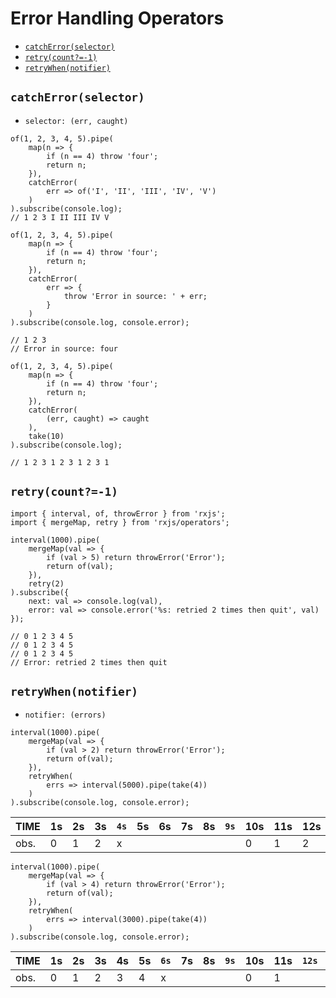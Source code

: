 # Error Handling Operators

* [`catchError(selector)`](#catcherrorselector)
* [`retry(count?=-1)`](#retrycount-1)
* [`retryWhen(notifier)`](#retrywhennotifier)

## `catchError(selector)`

* `selector: (err, caught)`

```
of(1, 2, 3, 4, 5).pipe(
	map(n => {
		if (n == 4) throw 'four';
		return n;
	}),
	catchError(
		err => of('I', 'II', 'III', 'IV', 'V')
	)
).subscribe(console.log);
// 1 2 3 I II III IV V
```

```
of(1, 2, 3, 4, 5).pipe(
	map(n => {
		if (n == 4) throw 'four';
		return n;
	}),
	catchError(
		err => {
			throw 'Error in source: ' + err;
		}
	)
).subscribe(console.log, console.error);

// 1 2 3
// Error in source: four
```

```
of(1, 2, 3, 4, 5).pipe(
	map(n => {
		if (n == 4) throw 'four';
		return n;
	}),
	catchError(
		(err, caught) => caught
	),
	take(10)
).subscribe(console.log);

// 1 2 3 1 2 3 1 2 3 1
```

## `retry(count?=-1)`

```
import { interval, of, throwError } from 'rxjs';
import { mergeMap, retry } from 'rxjs/operators';

interval(1000).pipe(
	mergeMap(val => {
		if (val > 5) return throwError('Error');
		return of(val);
	}),
	retry(2)
).subscribe({
	next: val => console.log(val),
	error: val => console.error('%s: retried 2 times then quit', val)
});

// 0 1 2 3 4 5
// 0 1 2 3 4 5
// 0 1 2 3 4 5
// Error: retried 2 times then quit
```

## `retryWhen(notifier)`

* `notifier: (errors)`

```
interval(1000).pipe(
	mergeMap(val => {
		if (val > 2) return throwError('Error');
		return of(val);
	}),
	retryWhen(
		errs => interval(5000).pipe(take(4))
	)
).subscribe(console.log, console.error);
```

| TIME | 1s | 2s | 3s | `4s` | 5s | 6s | 7s | 8s | `9s` | 10s | 11s | 12s | 13s | `14s` | 15s | 16s | 17s | 18s | `19s` | 20s | 21s | 22s | 23s | 24s | 25s |
|-|-|-|-|-|-|-|-|-|-|-|-|-|-|-|-|-|-|-|-|-|-|-|-|-|-|
| obs. | 0 | 1 | 2 | x | | | | | | 0 | 1 | 2 | x | | 0 | 1 | 2 | x | | 0 | 1 | 2 | x |

```
interval(1000).pipe(
	mergeMap(val => {
		if (val > 4) return throwError('Error');
		return of(val);
	}),
	retryWhen(
		errs => interval(3000).pipe(take(4))
	)
).subscribe(console.log, console.error);
```

| TIME | 1s | 2s | 3s | 4s | 5s | `6s` | 7s | 8s | `9s` | 10s | 11s | `12s` | 13s | 14s | `15s` | 16s | 17s | 18s | 19s | 20s |
|-|-|-|-|-|-|-|-|-|-|-|-|-|-|-|-|-|-|-|-|-|
| obs. | 0 | 1 | 2 | 3| 4 | x | | | | 0 | 1 | | 0 | 1 | | 0 | 1 | |